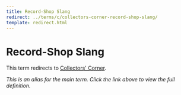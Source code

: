 ```yaml
---
title: Record-Shop Slang
redirect: ../terms/c/collectors-corner-record-shop-slang/
template: redirect.html
---
```


# Record-Shop Slang

This term redirects to [Collectors' Corner](../terms/c/collectors-corner-record-shop-slang/).

*This is an alias for the main term. Click the link above to view the full definition.*
